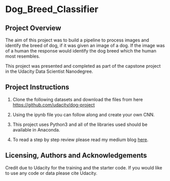 # Dog_Breed_Classifier
## Project Overview
The aim of this project was to build a pipeline to process images and identify the breed of dog, if it was given an image of a dog. If the image was of a human the response would identify the dog breed which the human most resembles.

This project was presented and completed as part of the capstone project in the Udacity Data Scientist Nanodegree.

## Project Instructions
1. Clone the following datasets and download the files from here https://github.com/udacity/dog-project

2. Using the ipynb file you can follow along and create your own CNN. 

3. This project uses Python3 and all of the libraries used should be available in Anaconda. 

4. To read a step by step review please read my medium blog [here](https://medium.com/@cerys.leff/machines-classifying-dog-breeds-b3ff6a5f3e26).

## Licensing, Authors and Acknowledgements
Credit due to Udacity for the training and the starter code. If you would like to use any code or data please cite Udacity.
